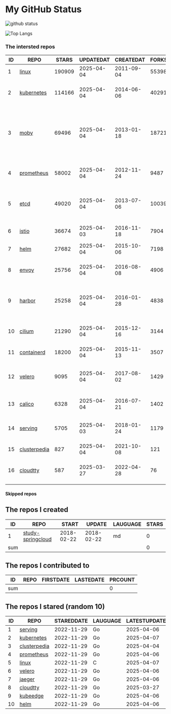 # My GitHub Status

<img src="https://github-readme-stats-1.yihong0618.vercel.app/api?username=daoqingniu&show_icons=true&&&hide_title=true&count_private=true" alt="github status" />

![Top Langs](https://github-readme-stats-1.yihong0618.vercel.app/api/top-langs/?username=daoqingniu&layout=compact)

<!--START_SECTION:github_repos-->
### The intersted repos
| ID |                              REPO                               | STARS  | UPDATEDAT  | CREATEDAT  | FORKSCOUNT |                                                DESCRIPTIONS                                                |
|----|-----------------------------------------------------------------|--------|------------|------------|------------|------------------------------------------------------------------------------------------------------------|
|  1 | [linux](https://github.com/torvalds/linux)                      | 190909 | 2025-04-04 | 2011-09-04 |      55398 | Linux kernel source tree                                                                                   |
|  2 | [kubernetes](https://github.com/kubernetes/kubernetes)          | 114166 | 2025-04-04 | 2014-06-06 |      40291 | Production-Grade Container Scheduling and Management                                                       |
|  3 | [moby](https://github.com/moby/moby)                            |  69496 | 2025-04-04 | 2013-01-18 |      18721 | The Moby Project - a collaborative project for the container ecosystem to assemble container-based systems |
|  4 | [prometheus](https://github.com/prometheus/prometheus)          |  58002 | 2025-04-04 | 2012-11-24 |       9487 | The Prometheus monitoring system and time series database.                                                 |
|  5 | [etcd](https://github.com/etcd-io/etcd)                         |  49020 | 2025-04-04 | 2013-07-06 |      10039 | Distributed reliable key-value store for the most critical data of a distributed system                    |
|  6 | [istio](https://github.com/istio/istio)                         |  36674 | 2025-04-03 | 2016-11-18 |       7904 | Connect, secure, control, and observe services.                                                            |
|  7 | [helm](https://github.com/helm/helm)                            |  27682 | 2025-04-04 | 2015-10-06 |       7198 | The Kubernetes Package Manager                                                                             |
|  8 | [envoy](https://github.com/envoyproxy/envoy)                    |  25756 | 2025-04-04 | 2016-08-08 |       4906 | Cloud-native high-performance edge/middle/service proxy                                                    |
|  9 | [harbor](https://github.com/goharbor/harbor)                    |  25258 | 2025-04-04 | 2016-01-28 |       4838 | An open source trusted cloud native registry project that stores, signs, and scans content.                |
| 10 | [cilium](https://github.com/cilium/cilium)                      |  21290 | 2025-04-04 | 2015-12-16 |       3144 | eBPF-based Networking, Security, and Observability                                                         |
| 11 | [containerd](https://github.com/containerd/containerd)          |  18200 | 2025-04-04 | 2015-11-13 |       3507 | An open and reliable container runtime                                                                     |
| 12 | [velero](https://github.com/vmware-tanzu/velero)                |   9095 | 2025-04-04 | 2017-08-02 |       1429 | Backup and migrate Kubernetes applications and their persistent volumes                                    |
| 13 | [calico](https://github.com/projectcalico/calico)               |   6328 | 2025-04-04 | 2016-07-21 |       1402 | Cloud native networking and network security                                                               |
| 14 | [serving](https://github.com/knative/serving)                   |   5705 | 2025-04-03 | 2018-01-24 |       1179 | Kubernetes-based, scale-to-zero, request-driven compute                                                    |
| 15 | [clusterpedia](https://github.com/clusterpedia-io/clusterpedia) |    827 | 2025-04-04 | 2021-10-08 |        121 | The Encyclopedia of Kubernetes clusters                                                                    |
| 16 | [cloudtty](https://github.com/cloudtty/cloudtty)                |    587 | 2025-03-27 | 2022-04-28 |         76 | A Friendly Kubernetes CloudShell (Web Terminal) !                                                          |



#### Skipped repos
<!--END_SECTION:github_repos-->

<!--START_SECTION:my_github-->
## The repos I created
| ID  |                                 REPO                                 |   START    |   UPDATE   | LAUGUAGE | STARS |
|-----|----------------------------------------------------------------------|------------|------------|----------|-------|
|   1 | [study-springcloud](https://github.com/daoqingniu/study-springcloud) | 2018-02-22 | 2018-02-22 | md       |     0 |
| sum |                                                                      |            |            |          |     0 |

## The repos I contributed to
| ID  | REPO | FIRSTDATE | LASTEDATE | PRCOUNT |
|-----|------|-----------|-----------|---------|
| sum |      |           |           |       0 |

## The repos I stared (random 10)
| ID |                              REPO                               | STAREDDATE | LAUGUAGE | LATESTUPDATE |
|----|-----------------------------------------------------------------|------------|----------|--------------|
|  1 | [serving](https://github.com/knative/serving)                   | 2022-11-29 | Go       | 2025-04-06   |
|  2 | [kubernetes](https://github.com/kubernetes/kubernetes)          | 2022-11-29 | Go       | 2025-04-07   |
|  3 | [clusterpedia](https://github.com/clusterpedia-io/clusterpedia) | 2022-11-29 | Go       | 2025-04-04   |
|  4 | [prometheus](https://github.com/prometheus/prometheus)          | 2022-11-29 | Go       | 2025-04-06   |
|  5 | [linux](https://github.com/torvalds/linux)                      | 2022-11-29 | C        | 2025-04-07   |
|  6 | [velero](https://github.com/vmware-tanzu/velero)                | 2022-11-29 | Go       | 2025-04-06   |
|  7 | [jaeger](https://github.com/jaegertracing/jaeger)               | 2022-11-29 | Go       | 2025-04-06   |
|  8 | [cloudtty](https://github.com/cloudtty/cloudtty)                | 2022-11-29 | Go       | 2025-03-27   |
|  9 | [kubeedge](https://github.com/kubeedge/kubeedge)                | 2022-11-29 | Go       | 2025-04-06   |
| 10 | [helm](https://github.com/helm/helm)                            | 2022-11-29 | Go       | 2025-04-06   |

<!--END_SECTION:my_github-->
